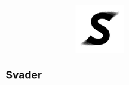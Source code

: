 <p align="center">
  <picture>
    <source media="(prefers-color-scheme: dark)" srcset="./resources/S-white-200px.png">
    <img width="130" alt="Svader Logo" src="./resources/S-black-200px.png">
  </picture>
</p>

# Svader
